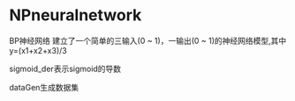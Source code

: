 # NPneuralnetwork
 BP神经网络
 建立了一个简单的三输入(0 ~ 1)，一输出(0 ~ 1)的神经网络模型,其中y=(x1+x2+x3)/3
 
sigmoid_der表示sigmoid的导数

dataGen生成数据集
